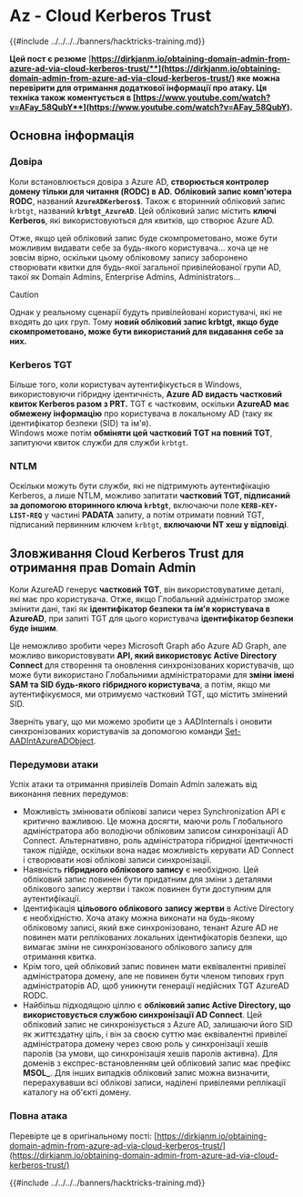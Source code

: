 # Az - Cloud Kerberos Trust

{{#include ../../../../banners/hacktricks-training.md}}

**Цей пост є резюме** [**https://dirkjanm.io/obtaining-domain-admin-from-azure-ad-via-cloud-kerberos-trust/**](https://dirkjanm.io/obtaining-domain-admin-from-azure-ad-via-cloud-kerberos-trust/) **яке можна перевірити для отримання додаткової інформації про атаку. Ця техніка також коментується в** [**https://www.youtube.com/watch?v=AFay_58QubY**](https://www.youtube.com/watch?v=AFay_58QubY)**.**

## Основна інформація

### Довіра

Коли встановлюється довіра з Azure AD, **створюється контролер домену тільки для читання (RODC) в AD.** **Обліковий запис комп'ютера RODC**, названий **`AzureADKerberos$`**. Також є вторинний обліковий запис `krbtgt`, названий **`krbtgt_AzureAD`**. Цей обліковий запис містить **ключі Kerberos**, які використовуються для квитків, що створює Azure AD.

Отже, якщо цей обліковий запис буде скомпрометовано, може бути можливим видавати себе за будь-якого користувача... хоча це не зовсім вірно, оскільки цьому обліковому запису заборонено створювати квитки для будь-якої загальної привілейованої групи AD, такої як Domain Admins, Enterprise Admins, Administrators...

> [!CAUTION]
> Однак у реальному сценарії будуть привілейовані користувачі, які не входять до цих груп. Тому **новий обліковий запис krbtgt, якщо буде скомпрометовано, може бути використаний для видавання себе за них.**

### Kerberos TGT

Більше того, коли користувач аутентифікується в Windows, використовуючи гібридну ідентичність, **Azure AD видасть частковий квиток Kerberos разом з PRT.** TGT є частковим, оскільки **AzureAD має обмежену інформацію** про користувача в локальному AD (таку як ідентифікатор безпеки (SID) та ім'я).\
Windows може потім **обміняти цей частковий TGT на повний TGT**, запитуючи квиток служби для служби `krbtgt`.

### NTLM

Оскільки можуть бути служби, які не підтримують аутентифікацію Kerberos, а лише NTLM, можливо запитати **частковий TGT, підписаний за допомогою вторинного ключа `krbtgt`**, включаючи поле **`KERB-KEY-LIST-REQ`** у частині **PADATA** запиту, а потім отримати повний TGT, підписаний первинним ключем `krbtgt`, **включаючи NT хеш у відповіді**.

## Зловживання Cloud Kerberos Trust для отримання прав Domain Admin <a href="#abusing-cloud-kerberos-trust-to-obtain-domain-admin" id="abusing-cloud-kerberos-trust-to-obtain-domain-admin"></a>

Коли AzureAD генерує **частковий TGT**, він використовуватиме деталі, які має про користувача. Отже, якщо Глобальний адміністратор зможе змінити дані, такі як **ідентифікатор безпеки та ім'я користувача в AzureAD**, при запиті TGT для цього користувача **ідентифікатор безпеки буде іншим**.

Це неможливо зробити через Microsoft Graph або Azure AD Graph, але можливо використовувати **API, який використовує Active Directory Connect** для створення та оновлення синхронізованих користувачів, що може бути використано Глобальними адміністраторами для **зміни імені SAM та SID будь-якого гібридного користувача**, а потім, якщо ми аутентифікуємося, ми отримуємо частковий TGT, що містить змінений SID.

Зверніть увагу, що ми можемо зробити це з AADInternals і оновити синхронізованих користувачів за допомогою команди [Set-AADIntAzureADObject](https://aadinternals.com/aadinternals/#set-aadintazureadobject-a).

### Передумови атаки <a href="#attack-prerequisites" id="attack-prerequisites"></a>

Успіх атаки та отримання привілеїв Domain Admin залежать від виконання певних передумов:

- Можливість змінювати облікові записи через Synchronization API є критично важливою. Це можна досягти, маючи роль Глобального адміністратора або володіючи обліковим записом синхронізації AD Connect. Альтернативно, роль адміністратора гібридної ідентичності також підійде, оскільки вона надає можливість керувати AD Connect і створювати нові облікові записи синхронізації.
- Наявність **гібридного облікового запису** є необхідною. Цей обліковий запис повинен бути придатним для зміни з деталями облікового запису жертви і також повинен бути доступним для аутентифікації.
- Ідентифікація **цільового облікового запису жертви** в Active Directory є необхідністю. Хоча атаку можна виконати на будь-якому обліковому записі, який вже синхронізовано, тенант Azure AD не повинен мати реплікованих локальних ідентифікаторів безпеки, що вимагає зміни не синхронізованого облікового запису для отримання квитка.
- Крім того, цей обліковий запис повинен мати еквівалентні привілеї адміністратора домену, але не повинен бути членом типових груп адміністраторів AD, щоб уникнути генерації недійсних TGT AzureAD RODC.
- Найбільш підходящою ціллю є **обліковий запис Active Directory, що використовується службою синхронізації AD Connect**. Цей обліковий запис не синхронізується з Azure AD, залишаючи його SID як життєздатну ціль, і він за своєю суттю має еквівалентні привілеї адміністратора домену через свою роль у синхронізації хешів паролів (за умови, що синхронізація хешів паролів активна). Для доменів з експрес-встановленням цей обліковий запис має префікс **MSOL\_**. Для інших випадків обліковий запис можна визначити, перерахувавши всі облікові записи, наділені привілеями реплікації каталогу на об'єкті домену.

### Повна атака <a href="#the-full-attack" id="the-full-attack"></a>

Перевірте це в оригінальному пості: [https://dirkjanm.io/obtaining-domain-admin-from-azure-ad-via-cloud-kerberos-trust/](https://dirkjanm.io/obtaining-domain-admin-from-azure-ad-via-cloud-kerberos-trust/)

{{#include ../../../../banners/hacktricks-training.md}}
